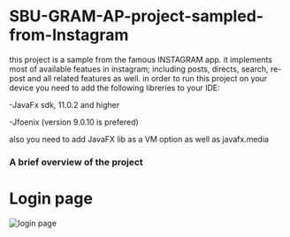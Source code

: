 # SBU-GRAM-AP-project-sampled-from-Instagram
this project is a sample from the famous INSTAGRAM app. it implements most of available featues in instagram; including posts, directs, search, re-post
and all related features as well.
in order to run this project on your device you need to add the following libreries to your IDE:

-JavaFx sdk, 11.0.2 and higher

-Jfoenix (version 9.0.10 is prefered)

also you need to add JavaFX lib as a VM option as well as javafx.media

### A brief overview of the project

# Login page
![login page](https://drive.google.com/file/d/1ke3zgFY1jRNadcCblrvtBEi5z6EmSUtT/view?usp=sharing)
